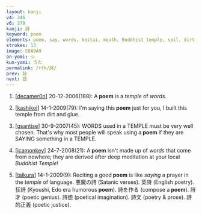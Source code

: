 ```yaml
---
layout: kanji
v4: 346
v6: 370
kanji: 詩
keyword: poem
elements: poem, say, words, keitai, mouth, Buddhist temple, soil, dirt, ground, glue
strokes: 13
image: E8A9A9
on-yomi: シ
kun-yomi: うた
permalink: /rtk/詩/
prev: 詠
next: 語
---
```


1) [<a href="http://kanji.koohii.com/profile/decamer0n">decamer0n</a>] 20-12-2006(188): A<strong> poem</strong> is a <em>temple</em> of <em>words</em>.

2) [<a href="http://kanji.koohii.com/profile/kashikoi">kashikoi</a>] 14-1-2009(79): I&#039;m saying this<strong> poem</strong> just for you, I built this temple from dirt and glue.

3) [<a href="http://kanji.koohii.com/profile/gsantise">gsantise</a>] 30-9-2007(45): WORDS used in a TEMPLE must be very well chosen. That&#039;s why most people will speak using a<strong> poem</strong> if they are SAYING something in a TEMPLE.

4) [<a href="http://kanji.koohii.com/profile/icamonkey">icamonkey</a>] 24-7-2008(21): A<strong> poem</strong> isn&#039;t made up of <em>words</em> that come from nowhere; they are derived after deep meditation at your local <em>Buddhist Temple</em>!

5) [<a href="http://kanji.koohii.com/profile/taikura">taikura</a>] 14-1-2009(9): Reciting a good<strong> poem</strong> is like <em>saying</em> a prayer in the <em>temple</em> of language. 悪魔の詩 (Satanic verses). 英詩 (English poetry). 狂詩 (Kyoushi, Edo era humorous<strong> poem</strong>). 詩を作る (compose a<strong> poem</strong>). 詩才 (poetic genius). 詩想 (poetical imagination). 詩文 (poetry &amp; prose). 詩的正義 (poetic justice).

